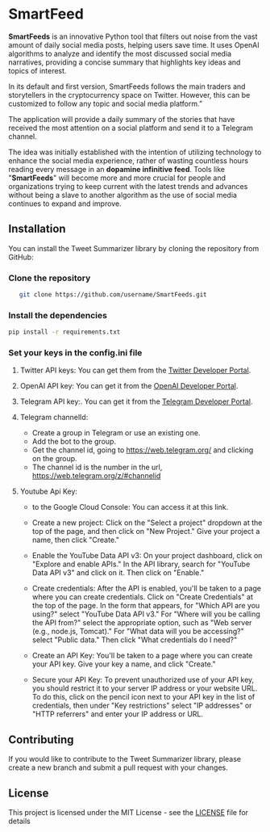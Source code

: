 # SmartFeed #

**SmartFeeds** is an innovative Python tool that filters out noise from the vast amount of daily social media posts, 
helping users save time. It uses OpenAI algorithms to analyze and identify the most discussed social media narratives, 
providing a concise summary that highlights key ideas and topics of interest.

In its default and first version, SmartFeeds follows the main traders and storytellers in the cryptocurrency space on Twitter. 
However, this can be customized to follow any topic and social media platform.”

The application will provide a daily summary of the stories that have received the most attention on a 
social platform and send it to a Telegram channel.

The idea was initially established with the intention of utilizing technology to enhance the social media experience,
rather of wasting countless hours reading every message in an **dopamine infinitive feed**. 
Tools like "**SmartFeeds**" will become more and more crucial for people and organizations trying to keep current 
with the latest trends and advances without being a slave to another algorithm as the use of social media continues 
to expand and improve.

## Installation ##
You can install the Tweet Summarizer library by cloning the repository from GitHub:

### Clone the repository ###
```bash 
   git clone https://github.com/username/SmartFeeds.git
```
### Install the dependencies ###
```bash 
pip install -r requirements.txt
```
### Set your keys in the config.ini file ###
1) Twitter API keys:
You can get them from the [Twitter Developer Portal](https://developer.twitter.com/en/portal/dashboard).
2) OpenAI API key:
   You can get it from the [OpenAI Developer Portal](https://beta.openai.com/).
3) Telegram API key:.
   You can get it from the [Telegram Developer Portal](https://core.telegram.org/bots/api).
4) Telegram channelId:
   * Create a group in Telegram or use an existing one.
   * Add the bot to the group.
   * Get the channel id, going to https://web.telegram.org/ and clicking on the group.
    * The channel id is the number in the url, https://web.telegram.org/z/#channelid
     
5) Youtube Api Key:
   * to the Google Cloud Console: You can access it at this link.

   * Create a new project: Click on the "Select a project" dropdown at the top of the page, and then click on "New Project." Give your project a name, then click "Create."

   * Enable the YouTube Data API v3: On your project dashboard, click on "Explore and enable APIs." In the API library, search for "YouTube Data API v3" and click on it. Then click on "Enable."

   * Create credentials: After the API is enabled, you'll be taken to a page where you can create credentials. Click on "Create Credentials" at the top of the page. In the form that appears, for "Which API are you using?" select "YouTube Data API v3." For "Where will you be calling the API from?" select the appropriate option, such as "Web server (e.g., node.js, Tomcat)." For "What data will you be accessing?" select "Public data." Then click "What credentials do I need?"

   * Create an API Key: You'll be taken to a page where you can create your API key. Give your key a name, and click "Create."

   * Secure your API Key: To prevent unauthorized use of your API key, you should restrict it to your server IP address or your website URL. To do this, click on the pencil icon next to your API key in the list of credentials, then under "Key restrictions" select "IP addresses" or "HTTP referrers" and enter your IP address or URL.

## Contributing ##
If you would like to contribute to the Tweet Summarizer library,
please create a new branch and submit a pull request with your changes.

## License ##
This project is licensed under the MIT License - see the [LICENSE](LICENSE) file for details
